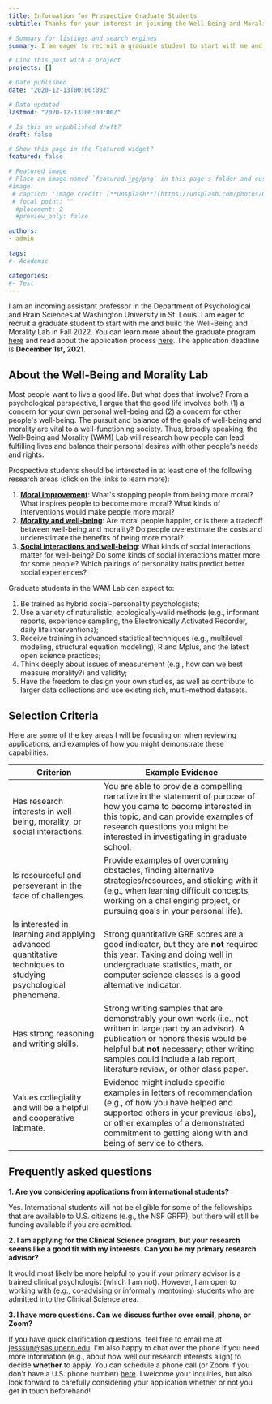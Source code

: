```yaml
---
title: Information for Prospective Graduate Students
subtitle: Thanks for your interest in joining the Well-Being and Morality Lab! Here's some information to give you a sense of whether the lab would be a good fit and what I'm looking for in a prospective graduate student.

# Summary for listings and search engines
summary: I am eager to recruit a graduate student to start with me and build the Well-Being and Morality Lab in Fall 2022. Read on to find out more about the lab and what I'm looking for in a prospective graduate student.

# Link this post with a project
projects: []

# Date published
date: "2020-12-13T00:00:00Z"

# Date updated
lastmod: "2020-12-13T00:00:00Z"

# Is this an unpublished draft?
draft: false

# Show this page in the Featured widget?
featured: false

# Featured image
# Place an image named `featured.jpg/png` in this page's folder and customize its options here.
#image:
 # caption: 'Image credit: [**Unsplash**](https://unsplash.com/photos/CpkOjOcXdUY)'
 # focal_point: ""
  #placement: 2
  #preview_only: false

authors:
- admin

tags:
#- Academic

categories:
#- Test
---
```

I am an incoming assistant professor in the Department of Psychological and Brain Sciences at Washington University in St. Louis. I am eager to recruit a graduate student to start with me and build the Well-Being and Morality Lab in Fall 2022. You can learn more about the graduate program [here](https://psych.wustl.edu/graduate-program) and read about the application process [here](https://psych.wustl.edu/apply). The application deadline is **December 1st, 2021**.

## About the Well-Being and Morality Lab

Most people want to live a good life. But what does that involve? From a psychological perspective, I argue that the good life involves both (1) a concern for your own personal well-being and (2) a concern for other people's well-being. The pursuit and balance of the goals of well-being and morality are vital to a well-functioning society. Thus, broadly speaking, the Well-Being and Morality (WAM) Lab will research how people can lead fulfilling lives and balance their personal desires with other people's needs and rights.

Prospective students should be interested in at least one of the following research areas (click on the links to learn more):

1. [**Moral improvement**](https://jessiesun.me/research/moralimprovement/): What's stopping people from being more moral? What inspires people to become more moral? What kinds of interventions would make people more moral?
2. [**Morality and well-being**](https://jessiesun.me/research/moralitywellbeing/): Are moral people happier, or is there a tradeoff between well-being and morality? Do people overestimate the costs and underestimate the benefits of being more moral?
3. [**Social interactions and well-being**](https://jessiesun.me/research/socialinteractions/): What kinds of social interactions matter for well-being? Do some kinds of social interactions matter more for some people? Which pairings of personality traits predict better social experiences?

Graduate students in the WAM Lab can expect to:

1. Be trained as hybrid social-personality psychologists;
2. Use a variety of naturalistic, ecologically-valid methods (e.g., informant reports, experience sampling, the Electronically Activated Recorder, daily life interventions);
3. Receive training in advanced statistical techniques (e.g., multilevel modeling, structural equation modeling), R and Mplus, and the latest open science practices;
4. Think deeply about issues of measurement (e.g., how can we best measure morality?) and validity;
5. Have the freedom to design your own studies, as well as contribute to larger data collections and use existing rich, multi-method datasets.

## Selection Criteria

Here are some of the key areas I will be focusing on when reviewing applications, and examples of how you might demonstrate these capabilities.

| Criterion      | Example Evidence |
| ----------- | ----------- |
| Has research interests in well-being, morality, or social interactions.      | You are able to provide a compelling narrative in the statement of purpose of how you came to become interested in this topic, and can provide examples of research questions you might be interested in investigating in graduate school.       |
| Is resourceful and perseverant in the face of challenges.   | Provide examples of overcoming obstacles, finding alternative strategies/resources, and sticking with it (e.g., when learning difficult concepts, working on a challenging project, or pursuing goals in your personal life).      |
| Is interested in learning and applying advanced quantitative techniques to studying psychological phenomena.    | Strong quantitative GRE scores are a good indicator, but they are **not** required this year. Taking and doing well in undergraduate statistics, math, or computer science classes is a good alternative indicator. |
| Has strong reasoning and writing skills.   | Strong writing samples that are demonstrably your own work (i.e., not written in large part by an advisor). A publication or honors thesis would be helpful but **not** necessary; other writing samples could include a lab report, literature review, or other class paper.       |
| Values collegiality and will be a helpful and cooperative labmate.   | Evidence might include specific examples in letters of recommendation (e.g., of how you have helped and supported others in your previous labs), or other examples of a demonstrated commitment to getting along with and being of service to others.      |

## Frequently asked questions

**1. Are you considering applications from international students?**

Yes. International students will not be eligible for some of the fellowships that are available to U.S. citizens (e.g., the NSF GRFP), but there will still be funding available if you are admitted.

**2. I am applying for the Clinical Science program, but your research seems like a good fit with my interests. Can you be my primary research advisor?**

It would most likely be more helpful to you if your primary advisor is a trained clinical psychologist (which I am not). However, I am open to working with (e.g., co-advising or informally mentoring) students who are admitted into the Clinical Science area.

**3. I have more questions. Can we discuss further over email, phone, or Zoom?**

If you have quick clarification questions, feel free to email me at jesssun@sas.upenn.edu. I'm also happy to chat over the phone if you need more information (e.g., about how well our research interests align) to decide **whether** to apply. You can schedule a phone call (or Zoom if you don't have a U.S. phone number) [here](https://calendly.com/jessiesunpsych/15min). I welcome your inquiries, but also look forward to carefully considering your application whether or not you get in touch beforehand!